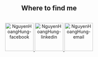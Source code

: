 <h2 align="center"> Where to find me </h2>
<br>
<!-- https://icons8.com -->
<div align="center">
  <a href="https://www.facebook.com/hunggnh219" target="_blank" rel="noopener noreferrer">
    <img  width="90" height="90"src="https://img.icons8.com/nolan/512/facebook-new.png" alt="NguyenHoangHung-facebook" />
  </a>
 
  <a href="https://www.linkedin.com/in/nguyenhoanghung/" target="_blank" rel="noopener noreferrer">
    <img  width="90" height="90" src="https://img.icons8.com/nolan/512/linkedin-circled.png" alt="NguyenHoangHung-linkedin" />
  </a>

  <a href="mailto:hungnh219@gmail.com" target="_blank" rel="noopener noreferrer">
    <img  width="90" height="90" src="https://img.icons8.com/nolan/512/filled-message.png" alt="NguyenHoangHung-email" />
  </a>
</div>
